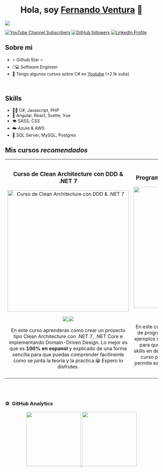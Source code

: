 <div align="center">
<h1 align="center">Hola, soy <a href="https://www.linkedin.com/in/ferventurart/">Fernando Ventura</a> 👋</h1>
</div>
<img src="https://i.imgur.com/Tq39sdL.png">

[![YouTube Channel Subscribers](https://img.shields.io/youtube/channel/subscribers/UCL7R2b-KgnM2gNXaeiY3QAw?style=social)](https://youtube.com/@ferventurart?sub_confirmation=1)
[![GitHub followers](https://img.shields.io/github/followers/ferventurart?style=social&logo=github)](https://github.com/ferventurart)
[![LinkedIn Profile](https://img.shields.io/badge/LinkedIn-0077B5?style=for-the-badge&logo=linkedin&logoColor=white&style=social)](https://www.linkedin.com/in/ferventurart/)

## Sobre mi
- ⭐ Github Star ⭐ 
- 🖱️💻 Software Engineer
- 🎥 Tengo algunos cursos sobre C# en [Youtube](https://youtube.com/@ferventurart?sub_confirmation=1) (+2.1k subs)

<br>

## Skills
- 👨‍💻 C#, Javascript, PHP
- 🦾 Angular, React, Svelte, Vue
- 👁️ SASS, CSS
- ☁️ Azure & AWS
- 📕 SQL Server, MySQL, Postgres

## Mis cursos *recomendados*
<table>
<tr>
<td width="50%">
<h3 align="center">Curso de Clean Architecture con DDD & .NET 7</h3>
<div align="center">
<a href="https://github.com/ferventurart/EasyPOS" target="_blank"><img src="https://i.imgur.com/g03LIbJ.png" width="400" alt="Curso de Clean Architecture con DDD & .NET 7"></a>
<p>
<a href="https://github.com/ferventurart/EasyPOS" target="_blank">
<img src="https://img.shields.io/badge/CÓDIGO-ff9?style=for-the-badge&logo=github&logoColor=black">
</a>
<a href="https://youtu.be/hCG38mYnrMc?si=n5ST9skvfAJLkU18" target="_blank">
<img src="https://img.shields.io/badge/-Youtube-green?style=for-the-badge&color=fbfc40">
</a>
</p>
<p>En este curso aprenderas como crear un proyecto tipo Clean Architecture con .NET 7, .NET Core e implementando Domain-Driven Design. Lo mejor es que es <b>100% en espanol</b> y explicado de una forma sencilla para que puedas comprender facilmente como se junta la teoria y la practica.😀 Espero lo disfrutes.</p>
</div>
                                                                                      
</td>

<td width="50%">
<br>
<h3 align="center">Programacion Orientada a Objetos con C#</h3>
<div align="center">                                       
<a href="https://github.com/ferventurart/POO" target="_blank"><img src="https://i.imgur.com/qrVi6im.png" width="400" alt="Curso arquitectura MVVM"></a>
<br>
<p>
<a href="https://github.com/ferventurart/POO" target="_blank">
<img src="https://img.shields.io/badge/C%C3%93DIGO-80ffaa?style=for-the-badge&logo=github&logoColor=black">
</a>
<a href="https://youtube.com/playlist?list=PLOnQtvVd3KIQOcFOYqN_nRmyfYuwfR-Jv&si=1MNpgVSqns_SwFTD" target="_blank">
<img src="https://img.shields.io/badge/-Youtube-green?style=for-the-badge&color=3fFD7f">
</a>
</p>
</p>En este curso aprenderas como y de que se trata la de programación orientada a objetos con C#. Con ejemplos simples te explicare los conceptos basicos
para que puedas dominar este tema y subas tus skills en desarrollo de software. Animate y sigue este curso para que veas como este paradigma nos permite
escribir codigo limpio y que ventaja nos trae a los desarrolladores.</p>
</div>                                                             
</table>                                                                                 
</div>
<br>
                                                                                
</div>
<br>

### ⚙️ &nbsp;GitHub Analytics

<p align="center">
<a href="https://github.com/ferventurart">
  <img height="180em" src="https://github-readme-stats-eight-theta.vercel.app/api?username=ferventurart&show_icons=true&theme=algolia&include_all_commits=true&count_private=true"/>
  <img height="180em" src="https://github-readme-stats-eight-theta.vercel.app/api/top-langs/?username=ferventurart&layout=compact&langs_count=8&theme=algolia"/>
</a>
</p>
